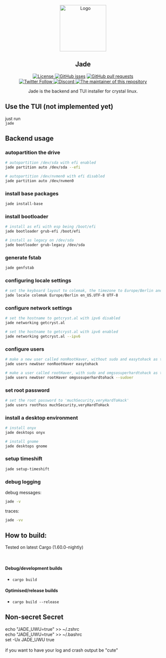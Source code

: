 <p align="center">
  <a href="https://github.com/crystal-linux/jade/">
    <img src="https://getcryst.al/site/assets/other/logo.png" alt="Logo" width="150" height="150">
  </a>
</p>
<h2 align="center">Jade</h2>
<p align="center">
    <a href="https://github.com/crystal-linux/.github/blob/main/LICENSE"><img src="https://img.shields.io/badge/License-GPL--3.0-blue.svg" alt="License">
    <a href="https://github/crystal-linux/jade"><img alt="GitHub isses" src="https://img.shields.io/github/issues-raw/crystal-linux/jade"></a>
    <a href="https://github/crystal-linux/jade"><img alt="GitHub pull requests" src="https://img.shields.io/github/issues-pr-raw/crystal-linux/jade"></a><br>
    <a href="https://twitter.com/intent/user?screen_name=crystal_linux"><img alt="Twitter Follow" src="https://img.shields.io/twitter/follow/crystal_linux?style=flat?color=blue">
    <a href="https://discord.gg/hYJgu8K5aA"><img alt="Discord" src="https://img.shields.io/discord/825473796227858482?color=blue&label=Discord&logo=Discord&logoColor=white"> </a>
    <a href="https://github.com/axtloss"><img src="https://img.shields.io/badge/Maintainer-@axtloss-brightgreen" alt="The maintainer of this repository" href="https://github.com/axtloss"></a>
</p>

<p align="center">Jade is the backend and TUI installer for crystal linux.</p>

## Use the TUI (not implemented yet)
just run <br>
`jade`

## Backend usage

### autopartition the drive
```sh
# autopartition /dev/sda with efi enabled
jade partition auto /dev/sda --efi

# autopartition /dev/nvmen0 with efi disabled
jade partition auto /dev/nvmen0
```

### install base packages
```sh
jade install-base
```

### install bootloader
```sh
# install as efi with esp being /boot/efi
jade bootloader grub-efi /boot/efi

# install as legacy on /dev/sda
jade bootloader grub-legacy /dev/sda
```

### generate fstab
```sh
jade genfstab
```

### configuring locale settings
```sh
# set the keyboard layout to colemak, the timezone to Europe/Berlin and set en_US.UTF-8 as the locale
jade locale colemak Europe/Berlin en_US.UTF-8 UTF-8
```

### configure network settings
```sh
# set the hostname to getcryst.al with ipv6 disabled
jade networking getcryst.al 

# set the hostname to getcryst.al with ipv6 enabled
jade networking getcryst.al --ipv6
```

### configure users
```sh
# make a new user called nonRootHaver, without sudo and easytohack as the password
jade users newUser nonRootHaver easytohack

# make a user called rootHaver, with sudo and omgsosuperhardtohack as the password
jade users newUser rootHaver omgsosuperhardtohack --sudoer
```

### set root password
```sh
# set the root password to 'muchSecurity,veryHardToHack'
jade users rootPass muchSecurity,veryHardToHack
```

### install a desktop environment
```sh
# install onyx
jade desktops onyx

# install gnome
jade desktops gnome
```

### setup timeshift
```sh
jade setup-timeshift
```

### debug logging

debug messages:
```sh
jade -v
```

traces:
```sh
jade -vv
```

## How to build:

Tested on latest Cargo (1.60.0-nightly)

<br>

#### Debug/development builds

- `cargo build`

#### Optimised/release builds

- `cargo build --release`

## Non-secret Secret
echo "JADE_UWU=true" >> ~/.zshrc <br>
echo "JADE_UWU=true" >> ~/.bashrc <br>
set -Ux JADE_UWU true <br>
<br>
if you want to have your log and crash output be "cute"
